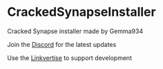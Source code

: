 # CrackedSynapseInstaller
Cracked Synapse installer made by Gemma934

Join the [Discord](https://discord.gg/E7Xch2sr) for the latest updates

Use the [Linkvertise](https://linkvertise.com/942484/crackedsynpaseinstaller) to support development
